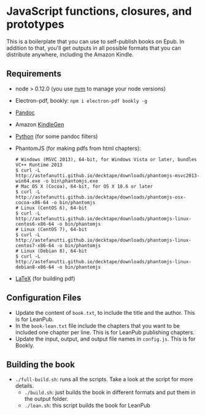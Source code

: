 # JavaScript functions, closures, and prototypes

This is a boilerplate that you can use to self-publish books on Epub. In addition to that, you'll get outputs in all possible formats that you can distribute anywhere, including the Amazon Kindle.

## Requirements

- node > 0.12.0 (you use [nvm](https://github.com/creationix/nvm) to manage your node versions)

- Electron-pdf, bookly: `npm i electron-pdf bookly -g`

- [Pandoc](http://pandoc.org/installing.html)

- Amazon [KindleGen](https://www.amazon.com/gp/feature.html?docId=1000765211)

- [Python](https://github.com/yyuu/pyenv) (for some pandoc filters)

- PhantomJS (for making pdfs from html chapters):

    ```
    # Windows (MSVC 2013), 64-bit, for Windows Vista or later, bundles VC++ Runtime 2013
    $ curl -L http://astefanutti.github.io/decktape/downloads/phantomjs-msvc2013-win64.exe -o bin\phantomjs.exe
    # Mac OS X (Cocoa), 64-bit, for OS X 10.6 or later
    $ curl -L http://astefanutti.github.io/decktape/downloads/phantomjs-osx-cocoa-x86-64 -o bin/phantomjs
    # Linux (CentOS 6), 64-bit
    $ curl -L http://astefanutti.github.io/decktape/downloads/phantomjs-linux-centos6-x86-64 -o bin/phantomjs
    # Linux (CentOS 7), 64-bit
    $ curl -L http://astefanutti.github.io/decktape/downloads/phantomjs-linux-centos7-x86-64 -o bin/phantomjs
    # Linux (Debian 8), 64-bit
    $ curl -L http://astefanutti.github.io/decktape/downloads/phantomjs-linux-debian8-x86-64 -o bin/phantomjs
    ```

- [LaTeX](http://miktex.org/download) (for building pdf)


## Configuration Files

- Update the content of `book.txt`, to include the title and the author. This is for LeanPub.
- In the `book-lean.txt` file include the chapters that you want to be included one chapter per line. This is for LeanPub publishing chapters.
- Update the input, output, and output file names in `config.js`. This is for Bookly.

## Building the book

- `./full-build.sh`: runs all the scripts. Take a look at the script for more details.
    - `./build.sh`: just builds the book in different formats and put them in the output folder.
    - `./lean.sh`: this script builds the book for LeanPub
